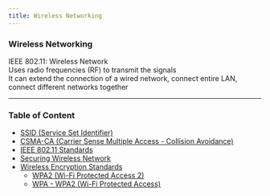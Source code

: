 ```yaml
---
title: Wireless Networking
---
```


### Wireless Networking

IEEE 802.11: Wireless Network  
Uses radio frequencies (RF) to transmit the signals  
It can extend the connection of a wired network, connect entire LAN, connect different networks together

---

### Table of Content

* [SSID (Service Set Identifier)](SSID%20%28Service%20Set%20Identifier%29.md)
* [CSMA-CA (Carrier Sense Multiple Access - Collision Avoidance)](CSMA-CA%20%28Carrier%20Sense%20Multiple%20Access%20-%20Collision%20Avoidance%29.md)
* [IEEE 802.11 Standards](IEEE%20802.11%20Standards.md)
* [Securing Wireless Network](Securing%20Wireless%20Network.md)
* [Wireless Encryption Standards](Wireless%20Encryption%20Standards.md)
	* [WPA2 (Wi-Fi Protected Access 2)](WPA2%20%28Wi-Fi%20Protected%20Access%202%29.md)
	* [WPA - WPA2 (Wi-Fi Protected Access)](../../Information%20Security/Network%20Hacking/WPA%20-%20WPA2%20%28Wi-Fi%20Protected%20Access%29.md)